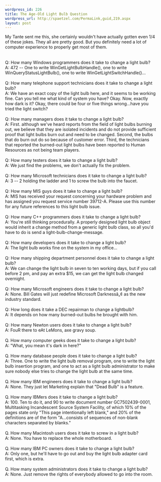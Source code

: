 ```yaml
--- 
wordpress_id: 226
title: The Age-Old Light Bulb Question
wordpress_url: http://spaetzel.com/PermaLink,guid,219.aspx
layout: post
---
```

My Tante sent me this, she certainly wouldn't have actually gotten even 1/4 of these jokes. They all are pretty good. But you definitely need a lot of computer experience to properly get most of them.<br />
        <!--more-->
        <br />
        <br />
        Q: How many Windows programmers does it take to change a light bulb?<br />
        A: 472 -- One to write WinGetLightBulbHandle(), one to write WinQueryStatusLightBulb(),
        one to write WinGetLightSwitchHandle()...<br />
        <br />
        Q: How many telephone support technicians does it take to change a light bulb?<br />
        A: We have an exact copy of the light bulb here, and it seems to be working fine.
        Can you tell me what kind of system you have? Okay. Now, exactly how dark is it? Okay,
        there could be four or five things wrong...have you tried the light switch?<br />
        <br />
        Q: How many managers does it take to change a light bulb?<br />
        A: First. although we've heard reports from the field of light bulbs burning out,
        we believe that they are isolated incidents and do not provide sufficient proof that
        light bulbs burn out and need to be changed. Second, the bulbs that do burn out do
        so because of customer error. Third, the technicians that reported the burned-out
        light bulbs have been reported to Human Resources as not being team players.<br />
        <br />
        Q: How many testers does it take to change a light bulb?<br />
        A: We just find the problems, we don't actually fix the problem.<br />
        <br />
        Q: How many Microsoft technicians does it take to change a light bulb?<br />
        A: 3 -- 2 holding the ladder and 1 to screw the bulb into the faucet.<br />
        <br />
        Q: How many MIS guys does it take to change a light bulb?<br />
        A: MIS has received your request concerning your hardware problem and has assigned
        you request service number 39712-A. Please use this number for any future references
        to this light bulb issue.<br />
        <br />
        Q: How many C++ programmers does it take to change a light bulb?<br />
        A: You're still thinking procedurally. A properly designed light bulb object would
        inherit a change method from a generic light bulb class, so all you'd have to do is
        send a light-bulb-change-message.<br />
        <br />
        Q: How many developers does it take to change a light bulb?<br />
        A: The light bulb works fine on the system in my office...<br />
        <br />
        Q: How many shipping department personnel does it take to change a light bulb?<br />
        A: We can change the light bulb in seven to ten working days, but if you call before
        2 pm, and pay an extra $15, we can get the light bulb changed overnight.<br />
        <br />
        Q: How many Microsoft engineers does it take to change a light bulb?<br />
        A: None. Bill Gates will just redefine Microsoft Darknessâ„¢ as the new industry
        standard.<br />
        <br />
        Q: How long does it take a DEC repairman to change a lightbulb?<br />
        A: It depends on how many burned-out bulbs he brought with him.<br />
        <br />
        Q: How many Newton users does it take to change a light bulb?<br />
        A: FouR there to eAt LeMons, axe gravy soup.<br />
        <br />
        Q. How many computer geeks does it take to change a light bulb?<br />
        A: "What, you mean it's dark in here?"<br />
        <br />
        Q. How many database people does it take to change a light bulb?<br />
        A: Three. One to write the light bulb removal program, one to write the light bulb
        insertion program, and one to act as a light bulb administrator to make sure nobody
        else tries to change the light bulb at the same time.<br />
        <br />
        Q. How many IBM engineers does it take to change a light bulb?<br />
        A: None. They just let Marketing explain that "Dead Bulb" is a feature.<br />
        <br />
        Q. How many IBMers does it take to change a light bulb?<br />
        A: 100. Ten to do it, and 90 to write document number GC7502439-0001, Multitasking
        Incandescent Source System Facility, of which 10% of the pages state only "This page
        intentionally left blank," and 20% of the<br />
        definitions are of the form "A...consists of sequences of non-blank characters separated
        by blanks."<br />
        <br />
        Q. How many Macintosh users does it take to screw in a light bulb?<br />
        A: None. You have to replace the whole motherboard.<br />
        <br />
        Q. How many IBM PC owners does it take to change a light bulb?<br />
        A: Only one, but he'll have to go out and buy the light bulb adapter card first, which
        is extra.<br />
        <br />
        Q. How many system administrators does it take to change a light bulb?<br />
        A: None. Just remove the rights of everybody allowed to go into the room.<br />
        <img width="0" height="0" src="http://spaetzel.com/aggbug.ashx?id=219" />
